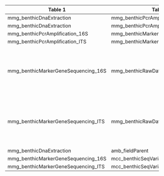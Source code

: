 |Table 1|Table 2|Join By|
|------------------|-------------------|-----------|
|mmg_benthicDnaExtraction|mmg\_benthicPcrAmplification\_16S|dnaSampleID|
|mmg_benthicDnaExtraction|mmg\_benthicPcrAmplification\_ITS|dnaSampleID|
|mmg\_benthicPcrAmplification\_16S|mmg\_benthicMarkerGeneSequencing\_16S|dnaSampleID|
|mmg\_benthicPcrAmplification\_ITS|mmg\_benthicMarkerGeneSequencing\_ITS|dnaSampleID|
|mmg\_benthicMarkerGeneSequencing\_16S|mmg_benthicRawDataFiles|Not fully automatable: Filter the raw data table to only 16S samples, then join on dnaSampleID|
|mmg\_benthicMarkerGeneSequencing\_ITS|mmg_benthicRawDataFiles|Not fully automatable: Filter the raw data table to only ITS samples, then join on dnaSampleID|
|mmg_benthicDnaExtraction|amb_fieldParent|geneticSampleID|
|mmg\_benthicMarkerGeneSequencing\_16S|mcc\_benthicSeqVariantMetadata\_16S|dnaSampleID|
|mmg\_benthicMarkerGeneSequencing\_ITS|mcc\_benthicSeqVariantMetadata\_ITS|dnaSampleID|